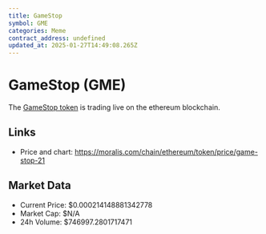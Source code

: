 ```yaml
---
title: GameStop
symbol: GME
categories: Meme
contract_address: undefined
updated_at: 2025-01-27T14:49:08.265Z
---
```


# GameStop (GME)
The [GameStop token](https://moralis.com/chain/ethereum/token/price/game-stop-21) is trading live on the ethereum blockchain.

## Links
- Price and chart: https://moralis.com/chain/ethereum/token/price/game-stop-21

## Market Data
- Current Price: $0.000214148881342778
- Market Cap: $N/A
- 24h Volume: $746997.2801717471
